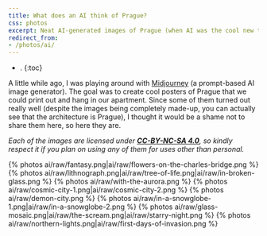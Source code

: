 ```yaml
---
title: What does an AI think of Prague?
css: photos
excerpt: Neat AI-generated images of Prague (when AI was the cool new thing).
redirect_from:
- /photos/ai/
---
```


- .
{:toc}

A little while ago, I was playing around with [Midjourney](https://www.midjourney.com/) (a prompt-based AI image generator).
The goal was to create cool posters of Prague that we could print out and hang in our apartment. Since some of them turned out really well (despite the images being completely made-up, you can actually see that the architecture is Prague), I thought it would be a shame not to share them here, so here they are.

_Each of the images are licensed under **[CC-BY-NC-SA 4.0](https://creativecommons.org/licenses/by-nc-sa/4.0/)**, so kindly respect it if you plan on using any of them for uses other than personal._

<div class='photo-section'>
{% photos ai/raw/fantasy.png|ai/raw/flowers-on-the-charles-bridge.png %}
{% photos ai/raw/lithnograph.png|ai/raw/tree-of-life.png|ai/raw/in-broken-glass.png %}
{% photos ai/raw/with-the-aurora.png %}
{% photos ai/raw/cosmic-city-1.png|ai/raw/cosmic-city-2.png %}
{% photos ai/raw/demon-city.png %}
{% photos ai/raw/in-a-snowglobe-1.png|ai/raw/in-a-snowglobe-2.png %}
{% photos ai/raw/glass-mosaic.png|ai/raw/the-scream.png|ai/raw/starry-night.png %}
{% photos ai/raw/northern-lights.png|ai/raw/first-days-of-invasion.png %}
</div>
